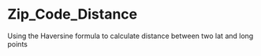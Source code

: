 # Zip_Code_Distance
Using the Haversine formula to calculate distance between two lat and long points 
